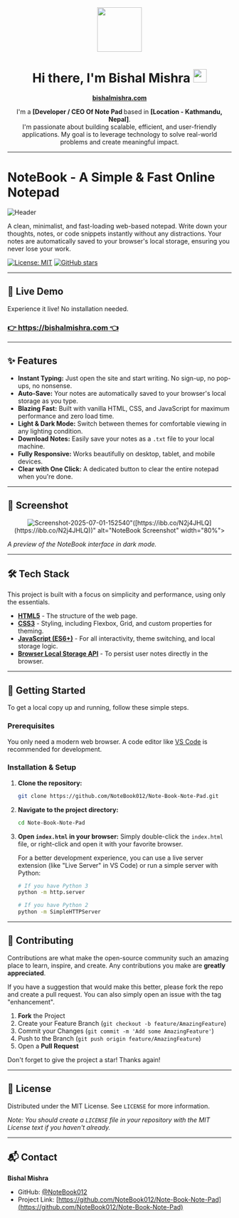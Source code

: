 <div id="header" align="center">
  <img src="https://media.giphy.com/media/M9gbBd9nbDrOTu1Mqx/giphy.gif" width="100"/>
  <h1>
    Hi there, I'm Bishal Mishra
    <a href="https://bishalmishra.com"><img src="https://media.giphy.com/media/hvRJCLFzcasrR4ia7z/giphy.gif" width="30px"/></a>
  </h1>
</div>

<div id="bio" align="center">
  <p>
    <strong><a href="https://bishalmishra.com">bishalmishra.com</a></strong>
  </p>
  <p>
    I'm a <strong>[Developer / CEO Of Note Pad </strong> based in <strong>[Location - Kathmandu, Nepal]</strong>. 
    <br/>
    I'm passionate about building scalable, efficient, and user-friendly applications. My goal is to leverage technology to solve real-world problems and create meaningful impact.
  </p>
</div>

---

# NoteBook - A Simple & Fast Online Notepad

![Header](./assets/notebook-header.png) <!-- It's a great idea to create a nice header image for your project! -->

A clean, minimalist, and fast-loading web-based notepad. Write down your thoughts, notes, or code snippets instantly without any distractions. Your notes are automatically saved to your browser's local storage, ensuring you never lose your work.

[![License: MIT](https://img.shields.io/badge/License-MIT-yellow.svg)](https://opensource.org/licenses/MIT)
[![GitHub stars](https://img.shields.io/github/stars/NoteBook012/Note-Book-Note-Pad?style=social)](https://github.com/NoteBook012/Note-Book-Note-Pad/stargazers)

---

## 🌟 Live Demo

Experience it live! No installation needed.

### [**👉 https://bishalmishra.com 👈**](https://bishalmishra.com)

---

## ✨ Features

- **Instant Typing:** Just open the site and start writing. No sign-up, no pop-ups, no nonsense.
- **Auto-Save:** Your notes are automatically saved to your browser's local storage as you type.
- **Blazing Fast:** Built with vanilla HTML, CSS, and JavaScript for maximum performance and zero load time.
- **Light & Dark Mode:** Switch between themes for comfortable viewing in any lighting condition.
- **Download Notes:** Easily save your notes as a `.txt` file to your local machine.
- **Fully Responsive:** Works beautifully on desktop, tablet, and mobile devices.
- **Clear with One Click:** A dedicated button to clear the entire notepad when you're done.

---

## 📸 Screenshot

<p align="center">
  <img src="<img src="https://i.ibb.co/whWvPxK3/Screenshot-2025-07-01-152540.png" alt="Screenshot-2025-07-01-152540" border="0">"([https://ibb.co/N2j4JHLQ](https://ibb.co/N2j4JHLQ))" alt="NoteBook Screenshot" width="80%">
</p>

*A preview of the NoteBook interface in dark mode.*

<!-- 
**Pro Tip:** You should take a screenshot of your site and upload it to the `assets` folder or an image hosting site like Imgur. Then, replace the `https://i.imgur.com/example.png` link with your own screenshot link. 
-->

---

## 🛠️ Tech Stack

This project is built with a focus on simplicity and performance, using only the essentials.

- **[HTML5](https://developer.mozilla.org/en-US/docs/Web/Guide/HTML/HTML5)** - The structure of the web page.
- **[CSS3](https://developer.mozilla.org/en-US/docs/Web/CSS)** - Styling, including Flexbox, Grid, and custom properties for theming.
- **[JavaScript (ES6+)](https://developer.mozilla.org/en-US/docs/Web/JavaScript)** - For all interactivity, theme switching, and local storage logic.
- **[Browser Local Storage API](https://developer.mozilla.org/en-US/docs/Web/API/Window/localStorage)** - To persist user notes directly in the browser.

---

## 🚀 Getting Started

To get a local copy up and running, follow these simple steps.

### Prerequisites

You only need a modern web browser. A code editor like [VS Code](https://code.visualstudio.com/) is recommended for development.

### Installation & Setup

1.  **Clone the repository:**
    ```sh
    git clone https://github.com/NoteBook012/Note-Book-Note-Pad.git
    ```
2.  **Navigate to the project directory:**
    ```sh
    cd Note-Book-Note-Pad
    ```
3.  **Open `index.html` in your browser:**
    Simply double-click the `index.html` file, or right-click and open it with your favorite browser.

    For a better development experience, you can use a live server extension (like "Live Server" in VS Code) or run a simple server with Python:
    ```sh
    # If you have Python 3
    python -m http.server

    # If you have Python 2
    python -m SimpleHTTPServer
    ```

---

## 🤝 Contributing

Contributions are what make the open-source community such an amazing place to learn, inspire, and create. Any contributions you make are **greatly appreciated**.

If you have a suggestion that would make this better, please fork the repo and create a pull request. You can also simply open an issue with the tag "enhancement".

1.  **Fork** the Project
2.  Create your Feature Branch (`git checkout -b feature/AmazingFeature`)
3.  Commit your Changes (`git commit -m 'Add some AmazingFeature'`)
4.  Push to the Branch (`git push origin feature/AmazingFeature`)
5.  Open a **Pull Request**

Don't forget to give the project a star! Thanks again!

---

## 📜 License

Distributed under the MIT License. See `LICENSE` for more information.

*Note: You should create a `LICENSE` file in your repository with the MIT License text if you haven't already.*

---

## 📬 Contact

**Bishal Mishra**

-   GitHub: [@NoteBook012](https://github.com/NoteBook012)
-   Project Link: [https://github.com/NoteBook012/Note-Book-Note-Pad](https://github.com/NoteBook012/Note-Book-Note-Pad)
